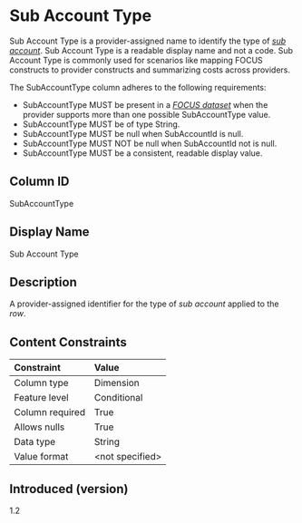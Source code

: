 # Sub Account Type

Sub Account Type is a provider-assigned name to identify the type of [*sub account*](#glossary:sub-account). Sub Account Type is a readable display name and not a code. Sub Account Type is commonly used for scenarios like mapping FOCUS constructs to provider constructs and summarizing costs across providers.

The SubAccountType column adheres to the following requirements:

* SubAccountType MUST be present in a [*FOCUS dataset*](#glossary:FOCUS-dataset) when the provider supports more than one possible SubAccountType value.
* SubAccountType  MUST be of type String.
* SubAccountType MUST be null when SubAccountId is null.
* SubAccountType MUST NOT be null when SubAccountId not is null.
* SubAccountType MUST be a consistent, readable display value.

## Column ID

SubAccountType

## Display Name

Sub Account Type

## Description

A provider-assigned identifier for the type of *sub account* applied to the *row*.

## Content Constraints

| Constraint      | Value            |
| :-------------- | :--------------- |
| Column type     | Dimension        |
| Feature level   | Conditional      |
| Column required | True             |
| Allows nulls    | True             |
| Data type       | String           |
| Value format    | \<not specified> |

## Introduced (version)

1.2
